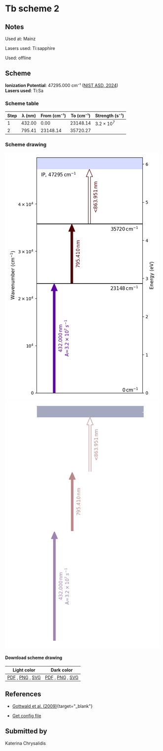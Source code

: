 # Tb scheme 2

## Notes

Used at: Mainz

Lasers used: Ti:sapphire

Used: offline





## Scheme

**Ionization Potential**: 47295.000 cm⁻¹ ([NIST ASD, 2024](https://www.nist.gov/pml/atomic-spectra-database))  
**Lasers used**: Ti:Sa

### Scheme table

| Step | λ (nm) | From (cm⁻¹) | To (cm⁻¹) |    Strength (s⁻¹)    |
| ---- | ------ | ----------- | --------- | -------------------- |
| 1    | 432.00 | 0.00        | 23148.14  | 3.2 × 10<sup>7</sup> |
| 2    | 795.41 | 23148.14    | 35720.27  |                      |


### Scheme drawing

![tb scheme, light mode](tb-002/tb-002-light.png#only-light)
![tb scheme, dark mode](tb-002/tb-002-dark-web.png#only-dark)

#### Download scheme drawing

|                                            Light color                                            |                                           Dark color                                           |
| ------------------------------------------------------------------------------------------------- | ---------------------------------------------------------------------------------------------- |
| [PDF](tb-002/tb-002-light.pdf) , [PNG](tb-002/tb-002-light.png) , [SVG](tb-002/tb-002-light.svg)  | [PDF](tb-002/tb-002-dark.pdf) , [PNG](tb-002/tb-002-dark.png) , [SVG](tb-002/tb-002-dark.svg)  |


## References

  - [Gottwald et al. (2009)](https://doi.org/10.1063/1.3115590){target="_blank"}

  - [Get config file](https://github.com/RIMS-Code/rims-code.github.io/blob/main/db/tb-002.json)



## Submitted by

Katerina Chrysalidis

